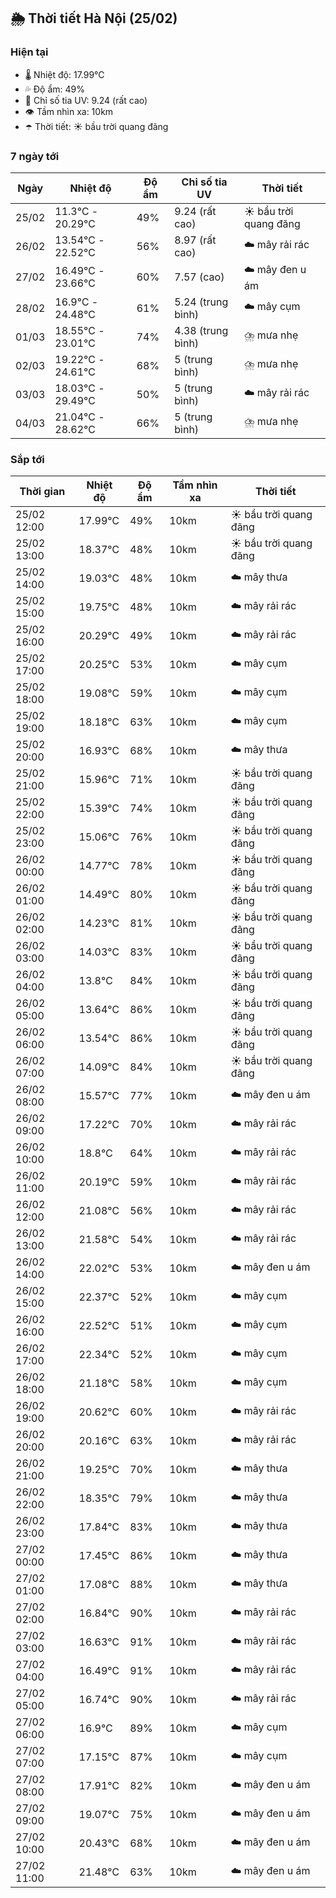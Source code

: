 ## 🌦️ Thời tiết Hà Nội (25/02)

### Hiện tại

- 🌡️ Nhiệt độ: 17.99℃
- 💦 Độ ẩm: 49%
- 🌟 Chỉ số tia UV: 9.24 (rất cao)
- 👁️ Tầm nhìn xa: 10km
- ☂️ Thời tiết: ☀️ bầu trời quang đãng

### 7 ngày tới

| Ngày | Nhiệt độ | Độ ẩm | Chỉ số tia UV | Thời tiết |
| --- | --- | --- | --- | --- |
| 25/02 | 11.3℃ - 20.29℃ | 49% | 9.24 (rất cao) | ☀️ bầu trời quang đãng |
| 26/02 | 13.54℃ - 22.52℃ | 56% | 8.97 (rất cao) | ☁️ mây rải rác |
| 27/02 | 16.49℃ - 23.66℃ | 60% | 7.57 (cao) | ☁️ mây đen u ám |
| 28/02 | 16.9℃ - 24.48℃ | 61% | 5.24 (trung bình) | ☁️ mây cụm |
| 01/03 | 18.55℃ - 23.01℃ | 74% | 4.38 (trung bình) | ⛈️ mưa nhẹ |
| 02/03 | 19.22℃ - 24.61℃ | 68% | 5 (trung bình) | ⛈️ mưa nhẹ |
| 03/03 | 18.03℃ - 29.49℃ | 50% | 5 (trung bình) | ☁️ mây rải rác |
| 04/03 | 21.04℃ - 28.62℃ | 66% | 5 (trung bình) | ⛈️ mưa nhẹ |

### Sắp tới

| Thời gian | Nhiệt độ | Độ ẩm | Tầm nhìn xa | Thời tiết |
| --- | --- | --- | --- | --- |
| 25/02 12:00 | 17.99℃ | 49% | 10km | ☀️ bầu trời quang đãng |
| 25/02 13:00 | 18.37℃ | 48% | 10km | ☀️ bầu trời quang đãng |
| 25/02 14:00 | 19.03℃ | 48% | 10km | ☁️ mây thưa |
| 25/02 15:00 | 19.75℃ | 48% | 10km | ☁️ mây rải rác |
| 25/02 16:00 | 20.29℃ | 49% | 10km | ☁️ mây rải rác |
| 25/02 17:00 | 20.25℃ | 53% | 10km | ☁️ mây cụm |
| 25/02 18:00 | 19.08℃ | 59% | 10km | ☁️ mây cụm |
| 25/02 19:00 | 18.18℃ | 63% | 10km | ☁️ mây cụm |
| 25/02 20:00 | 16.93℃ | 68% | 10km | ☁️ mây thưa |
| 25/02 21:00 | 15.96℃ | 71% | 10km | ☀️ bầu trời quang đãng |
| 25/02 22:00 | 15.39℃ | 74% | 10km | ☀️ bầu trời quang đãng |
| 25/02 23:00 | 15.06℃ | 76% | 10km | ☀️ bầu trời quang đãng |
| 26/02 00:00 | 14.77℃ | 78% | 10km | ☀️ bầu trời quang đãng |
| 26/02 01:00 | 14.49℃ | 80% | 10km | ☀️ bầu trời quang đãng |
| 26/02 02:00 | 14.23℃ | 81% | 10km | ☀️ bầu trời quang đãng |
| 26/02 03:00 | 14.03℃ | 83% | 10km | ☀️ bầu trời quang đãng |
| 26/02 04:00 | 13.8℃ | 84% | 10km | ☀️ bầu trời quang đãng |
| 26/02 05:00 | 13.64℃ | 86% | 10km | ☀️ bầu trời quang đãng |
| 26/02 06:00 | 13.54℃ | 86% | 10km | ☀️ bầu trời quang đãng |
| 26/02 07:00 | 14.09℃ | 84% | 10km | ☀️ bầu trời quang đãng |
| 26/02 08:00 | 15.57℃ | 77% | 10km | ☁️ mây đen u ám |
| 26/02 09:00 | 17.22℃ | 70% | 10km | ☁️ mây rải rác |
| 26/02 10:00 | 18.8℃ | 64% | 10km | ☁️ mây rải rác |
| 26/02 11:00 | 20.19℃ | 59% | 10km | ☁️ mây rải rác |
| 26/02 12:00 | 21.08℃ | 56% | 10km | ☁️ mây rải rác |
| 26/02 13:00 | 21.58℃ | 54% | 10km | ☁️ mây rải rác |
| 26/02 14:00 | 22.02℃ | 53% | 10km | ☁️ mây đen u ám |
| 26/02 15:00 | 22.37℃ | 52% | 10km | ☁️ mây cụm |
| 26/02 16:00 | 22.52℃ | 51% | 10km | ☁️ mây cụm |
| 26/02 17:00 | 22.34℃ | 52% | 10km | ☁️ mây cụm |
| 26/02 18:00 | 21.18℃ | 58% | 10km | ☁️ mây cụm |
| 26/02 19:00 | 20.62℃ | 60% | 10km | ☁️ mây rải rác |
| 26/02 20:00 | 20.16℃ | 63% | 10km | ☁️ mây rải rác |
| 26/02 21:00 | 19.25℃ | 70% | 10km | ☁️ mây thưa |
| 26/02 22:00 | 18.35℃ | 79% | 10km | ☁️ mây thưa |
| 26/02 23:00 | 17.84℃ | 83% | 10km | ☁️ mây thưa |
| 27/02 00:00 | 17.45℃ | 86% | 10km | ☁️ mây thưa |
| 27/02 01:00 | 17.08℃ | 88% | 10km | ☁️ mây thưa |
| 27/02 02:00 | 16.84℃ | 90% | 10km | ☁️ mây rải rác |
| 27/02 03:00 | 16.63℃ | 91% | 10km | ☁️ mây rải rác |
| 27/02 04:00 | 16.49℃ | 91% | 10km | ☁️ mây rải rác |
| 27/02 05:00 | 16.74℃ | 90% | 10km | ☁️ mây rải rác |
| 27/02 06:00 | 16.9℃ | 89% | 10km | ☁️ mây cụm |
| 27/02 07:00 | 17.15℃ | 87% | 10km | ☁️ mây cụm |
| 27/02 08:00 | 17.91℃ | 82% | 10km | ☁️ mây đen u ám |
| 27/02 09:00 | 19.07℃ | 75% | 10km | ☁️ mây đen u ám |
| 27/02 10:00 | 20.43℃ | 68% | 10km | ☁️ mây đen u ám |
| 27/02 11:00 | 21.48℃ | 63% | 10km | ☁️ mây đen u ám |
